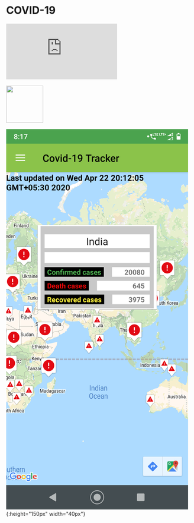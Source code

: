 # COVID-19
![Map View](https://raw.github.com/GauravNadar/COVID-19/master/screens/Screenshot_worldMap.txt)

<img src="screens/Screenshot_worldMap.jpg" style=" width:100px ; height:100px " />

![demo](screens/Screenshot_worldMap.png){:height="150px" width="40px"}
